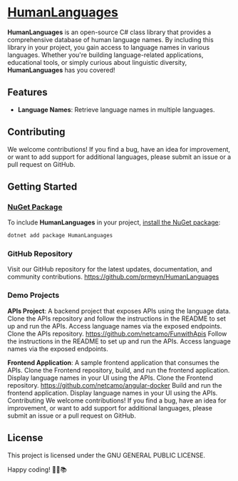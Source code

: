 # [HumanLanguages](https://www.nuget.org/packages/HumanLanguages)

**HumanLanguages** is an open-source C# class library that provides a comprehensive database of human language names. By including this library in your project, you gain access to language names in various languages. Whether you're building language-related applications, educational tools, or simply curious about linguistic diversity, **HumanLanguages** has you covered!

## Features

- **Language Names**: Retrieve language names in multiple languages.

## Contributing

We welcome contributions! If you find a bug, have an idea for improvement, or want to add support for additional languages, please submit an issue or a pull request on GitHub.

## Getting Started

### [NuGet Package](https://www.nuget.org/packages/HumanLanguages)

To include **HumanLanguages** in your project, [install the NuGet package](https://www.nuget.org/packages/HumanLanguages):

```bash
dotnet add package HumanLanguages
```

### GitHub Repository
Visit our GitHub repository for the latest updates, documentation, and community contributions.
https://github.com/prmeyn/HumanLanguages

### Demo Projects

**APIs Project**: A backend project that exposes APIs using the language data. Clone the APIs repository and follow the instructions in the README to set up and run the APIs. Access language names via the exposed endpoints.
Clone the APIs repository. https://github.com/netcamo/FunwithApis
Follow the instructions in the README to set up and run the APIs.
Access language names via the exposed endpoints.

**Frontend Application**: A sample frontend application that consumes the APIs. Clone the Frontend repository, build, and run the frontend application. Display language names in your UI using the APIs.
Clone the Frontend repository. https://github.com/netcamo/angular-docker
Build and run the frontend application.
Display language names in your UI using the APIs.
Contributing
We welcome contributions! If you find a bug, have an idea for improvement, or want to add support for additional languages, please submit an issue or a pull request on GitHub.


## License

This project is licensed under the GNU GENERAL PUBLIC LICENSE.

Happy coding! 🚀🌐📚


